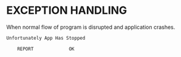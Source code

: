 # EXCEPTION HANDLING
When normal flow of program is disrupted and application crashes.
```dart
Unfortunately App Has Stopped

    REPORT             OK
```
